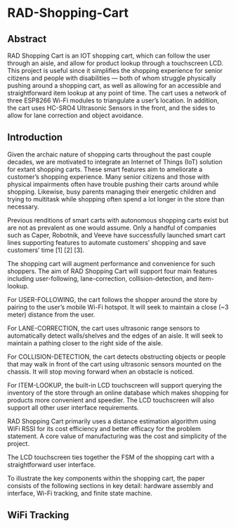 # RAD-Shopping-Cart
## Abstract
RAD Shopping Cart is an IOT shopping cart, which can follow the user through an aisle, and allow for product lookup through a touchscreen LCD. This project is useful since it simplifies the shopping experience for senior citizens and people with disabilities — both of whom struggle physically pushing around a shopping cart, as well as allowing for an accessible and straightforward item lookup at any point of time. The cart uses a network of three ESP8266 Wi-Fi modules to triangulate a user’s location. In addition, the cart uses HC-SRO4 Ultrasonic Sensors in the front, and the sides to allow for lane correction and object avoidance.

## Introduction
Given the archaic nature of shopping carts throughout the past couple decades, we are motivated to integrate an Internet of Things (IoT) solution for extant shopping carts. These smart features aim to ameliorate a customer’s shopping experience. Many senior citizens and those with physical impairments often have trouble pushing their carts around while shopping. Likewise, busy parents managing their energetic children and trying to multitask while shopping often spend a lot longer in the store than necessary.

Previous renditions of smart carts with autonomous shopping carts exist but are not as prevalent as one would assume. Only a handful of companies such as Caper, Robotnik, and Veeve have successfully launched smart cart lines supporting features to automate customers’ shopping and save customers’ time [1] [2] [3].

The shopping cart will augment performance and convenience for such shoppers. The aim of RAD Shopping Cart will support four main features including user-following, lane-correction, collision-detection, and item-lookup.

For USER-FOLLOWING, the cart follows the shopper around the store by pairing to the user’s mobile Wi-Fi hotspot. It will seek to maintain a close (~3 meter) distance from the user.

For LANE-CORRECTION, the cart uses ultrasonic range sensors to automatically detect walls/shelves and the edges of an aisle. It will seek to maintain a pathing closer to the right side of the aisle.

For COLLISION-DETECTION, the cart detects obstructing objects or people that may walk in front of the cart using ultrasonic sensors mounted on the chassis. It will stop moving forward when an obstacle is noticed.

For ITEM-LOOKUP, the built-in LCD touchscreen will support querying the inventory of the store through an online database which makes shopping for products more convenient and speedier. The LCD touchscreen will also support all other user interface requirements.

RAD Shopping Cart primarily uses a distance estimation algorithm using WiFi RSSI for its cost efficiency and better efficacy for the problem statement. A core value of manufacturing was the cost and simplicity of the project.

The LCD touchscreen ties together the FSM of the shopping cart with a straightforward user interface.

To illustrate the key components within the shopping cart, the paper consists of the following sections in key detail: hardware assembly and interface, Wi-Fi tracking, and finite state machine.

## WiFi Tracking
